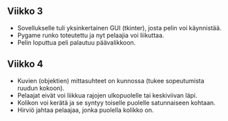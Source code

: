 ## Viikko 3

- Sovellukselle tuli yksinkertainen GUI (tkinter), josta pelin voi käynnistää.
- Pygame runko toteutettu ja nyt pelaajia voi liikuttaa.
- Pelin loputtua peli palautuu päävalikkoon.

## Viikko 4

- Kuvien (objektien) mittasuhteet on kunnossa (tukee sopeutumista ruudun kokoon).
- Pelaajat eivät voi liikkua rajojen ulkopuolelle tai keskiviivan läpi.
- Kolikon voi kerätä ja se syntyy toiselle puolelle satunnaiseen kohtaan.
- Hirviö jahtaa pelaajaa, jonka puolella kolikko on.
